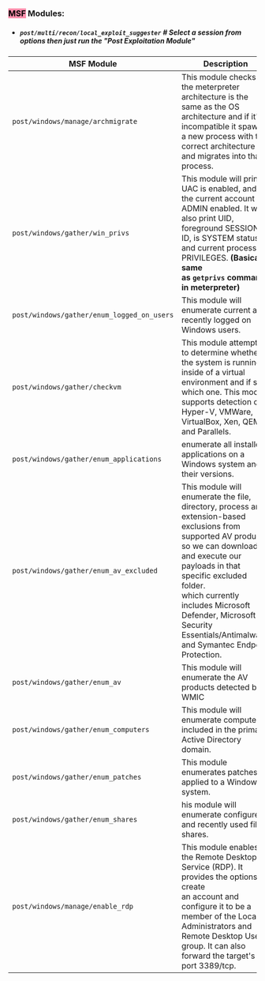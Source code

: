 

### **<mark style="background: #FF5582A6;">MSF</mark> Modules:**

- #####  `post/multi/recon/local_exploit_suggester`  # Select a session from options then just run the "Post Exploitation Module"  



| MSF Module                                 | Description                                                                                                                                                                                                                                                                                                                               |
| ------------------------------------------ | ----------------------------------------------------------------------------------------------------------------------------------------------------------------------------------------------------------------------------------------------------------------------------------------------------------------------------------------- |
| `post/windows/manage/archmigrate`          | This module checks if the meterpreter architecture is the same as the OS architecture and if it's incompatible it spawns a new process with the correct architecture and migrates into that process.                                                                                                                                      |
| `post/windows/gather/win_privs`            | This module will print if UAC is enabled, and if the current account is ADMIN enabled. It will also print UID, foreground SESSION ID, is SYSTEM status and current process PRIVILEGES. **(Basically same as `getprivs` command in meterpreter)**                                                                                          |
| `post/windows/gather/enum_logged_on_users` | This module will enumerate current and recently logged on Windows users.                                                                                                                                                                                                                                                                  |
| `post/windows/gather/checkvm`              | This module attempts to determine whether the system is running inside of a virtual environment and if so, which one. This module supports detection of Hyper-V, VMWare, VirtualBox, Xen, QEMU, and Parallels.                                                                                                                            |
| `post/windows/gather/enum_applications`    | enumerate all installed applications on a Windows system and their versions.                                                                                                                                                                                                                                                              |
| `post/windows/gather/enum_av_excluded`     | This module will enumerate the file, directory, process and<br>  extension-based exclusions from supported AV products, so we can download and execute our payloads in that specific excluded folder.<br>  which currently includes Microsoft Defender, Microsoft Security<br>  Essentials/Antimalware, and Symantec Endpoint Protection. |
| `post/windows/gather/enum_av`              | This module will enumerate the AV products detected by WMIC                                                                                                                                                                                                                                                                               |
| `post/windows/gather/enum_computers`       | This module will enumerate computers included in the primary Active Directory domain.                                                                                                                                                                                                                                                     |
| `post/windows/gather/enum_patches`         | This module enumerates patches applied to a Windows system.                                                                                                                                                                                                                                                                               |
| `post/windows/gather/enum_shares`          | his module will enumerate configured and recently used file shares.                                                                                                                                                                                                                                                                       |
| `post/windows/manage/enable_rdp`           | This module enables the Remote Desktop Service (RDP). It provides the options to create<br>  an account and configure it to be a member of the Local Administrators and<br>  Remote Desktop Users group. It can also forward the target's port 3389/tcp.                                                                                  |

